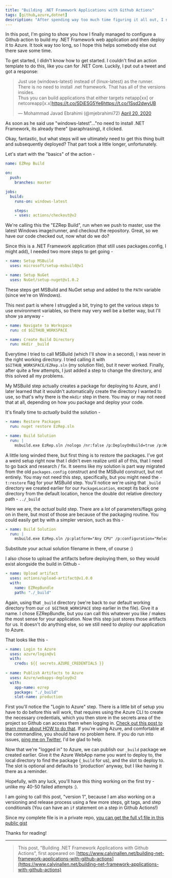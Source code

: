 ```yaml
---
title: "Building .NET Framework Applications with Github Actions"
tags: [github,azure,dotnet]
description: "After spending way too much time figuring it all out, I now have a Github Action that can build my .NET Framework web application - and deploy it to Azure!"
---
```


In this post, I'm going to show you how I finally managed to configure a Github action to build my .NET Framework web application and then deploy it to Azure.  It took way too long, so I hope this helps somebody else out there save some time.

To get started, I didn't know how to get started.  I couldn't find an action template to do this, like you can for .NET Core.  Luckily, I put out a tweet and got a response:

<blockquote class="twitter-tweet" data-partner="tweetdeck"><p lang="en" dir="ltr">Just use (windows-latest) instead of (linux-latest) as the runner.<br>There is no need to install .net framework. That has all of the versions insides.<br>Thus you can build applications that either targets netapp[xx] or netcoreapp[x.x]<a href="https://t.co/SDiESG5Ye6">https://t.co/SDiESG5Ye6</a><a href="https://t.co/1Ssd2dwyUB">https://t.co/1Ssd2dwyUB</a></p>&mdash; Mohammad Javad Ebrahimi (@mjebrahimi72) <a href="https://twitter.com/mjebrahimi72/status/1252216773811875842?ref_src=twsrc%5Etfw">April 20, 2020</a></blockquote>

As soon as he said use "windows-latest"..."no need to install .NET Framework, its already there" (paraphrasing), it clicked.

Okay, fantastic, but what steps will we ultimately need to get this thing built and subsequently deployed?  That part took a little longer, unfortunately.

Let's start with the "basics" of the action -

```yaml
name: EZRep Build

on:
  push:
    branches: master

jobs:
  build:
    runs-on: windows-latest

    steps:
    - uses: actions/checkout@v2
```

We're calling this the "EZRep Build", run when we push to master, use the latest Windows image/runner, and checkout the repository.  Great, so we have our code checked out, now what do we do?

Since this is a .NET Framework application (that still uses packages.config, I might add), I needed two more steps to get going -

```yaml
- name: Setup MSBuild
  uses: microsoft/setup-msbuild@v1

- name: Setup NuGet
  uses: NuGet/setup-nuget@v1.0.2
```

These steps get MSBuild and NuGet setup and added to the `PATH` variable (since we're on Windows).

This next part is where I struggled a bit, trying to get the various steps to use environment variables, so there may very well be a better way, but I'll show ya anyway -

```yaml
- name: Navigate to Workspace
  run: cd $GITHUB_WORKSPACE

- name: Create Build Directory
  run: mkdir _build
```

Everytime I tried to call MSBuild (which I'll show in a second), I was never in the right working directory.  I tried calling it with `$GITHUB_WORKSPACE/EZRep.sln` (my solution file), but it never worked.  Finally, after quite a few attempts, I just added a step to change the directory, and this solved all my problems.

My MSBuild step actually creates a package for deploying to Azure, and I later learned that it wouldn't automatically create the directory I wanted to use, so that's why there is the `mkdir` step in there.  You may or may not need that at all, depending on how you package and deploy your code.

It's finally time to *actually* build the solution -

```yaml
- name: Restore Packages
  run: nuget restore EzRep.sln

- name: Build Solution
  run: |
    msbuild.exe EzRep.sln /nologo /nr:false /p:DeployOnBuild=true /p:WebPublishMethod=Package /p:PackageAsSingleFile=true /p:SkipInvalidConfigurations=true /p:platform="Any CPU" /p:configuration="Release" /p:PackageLocation="../_build"
```

A little long winded there, but first thing is to restore the packages.  I've got a weird setup right now that I didn't even realize until all of this, that I need to go back and research / fix.  It seems like my solution is part way migrated from the old `packages.config` construct and the MSBuild construct, but not entirely.  You may not need this step, specifically, but you might need the `-t:restore` flag for your MSBuild step.  You'll notice we're using that `_build` directory we created earlier for our `PackageLocation`, except its back one directory from the default location, hence the double dot relative directory path - `../_build`

Here we are, the *actual* build step.  There are a *lot* of parameters/flags going on in there, but most of those are because of the packaging routine.  You could easily get by with a simpler version, such as this -

```yaml
- name: Build Solution
  run: |
    msbuild.exe EzRep.sln /p:platform="Any CPU" /p:configuration="Release"
```

Substitute your actual solution filename in there, of course :)

I also chose to upload the artifacts before deploying them, so they would exist alongside the build in Github -

```yaml
- name: Upload artifact
  uses: actions/upload-artifact@v1.0.0
  with:
    name: EZRepBundle
    path: "./_build"
```

Again, using that `_build` directory (we're back to our default working directory from our `cd $GITHUB_WORKSPACE` step earlier in the file).  Give it a name.  I chose EZRepBundle, but you can call this whatever you like / makes the most sense for your application.  Now this step just stores those artifacts for us.  It doesn't do anything else, so we still need to *deploy* our application to Azure.

That looks like this - 

```yaml
- name: Login to Azure
  uses: azure/login@v1
  with:
    creds: ${{ secrets.AZURE_CREDENTIALS }}
    
- name: Publish Artifacts to Azure
  uses: Azure/webapps-deploy@v2
  with:
    app-name: ezrep
    package: "./_build"
    slot-name: production
```

First you'll notice the "Login to Azure" step.  There is a little bit of setup you have to do before this will work, that requires using the Azure CLI to create the necessary credentials, which you then store in the secrets area of the project so Github can access them when logging in. [Check out this post to learn more about HOW to do that](https://github.com/marketplace/actions/azure-login#configure-azure-credentials).  If you're using Azure, and comfortable at the commandline, you should have no problem here.  If you do run into issues, [ping me on Twitter](https://www.twitter.com/_CalvinAllen), I'd be glad to help.

Now that we're "logged in" to Azure, we can publish our `_build` package we created earlier.  Give it the Azure WebApp name you want to deploy to, the local directory to find the package (`_build` for us), and the slot to deploy to.  The slot is optional and defaults to 'production' anyway, but I like having it there as a reminder.

Hopefully, with any luck, you'll have this thing working on the first try - unlike my 40-50 failed attempts :).

I am going to call this post, "version 1", because I am also working on a versioning and release process using a few more steps, git tags, and step conditionals (You can have an `if` statement on a step in Github Actions!)

Since my complete file is in a private repo, [you can get the full v1 file in this public gist](https://gist.github.com/CalvinAllen/701695399e5966845a206954820c329e)

Thanks for reading!

---

> This post, "Building .NET Framework Applications with Github Actions", first appeared on [https://www.calvinallen.net/building-net-framework-applications-with-github-actions](https://www.calvinallen.net/building-net-framework-applications-with-github-actions)

